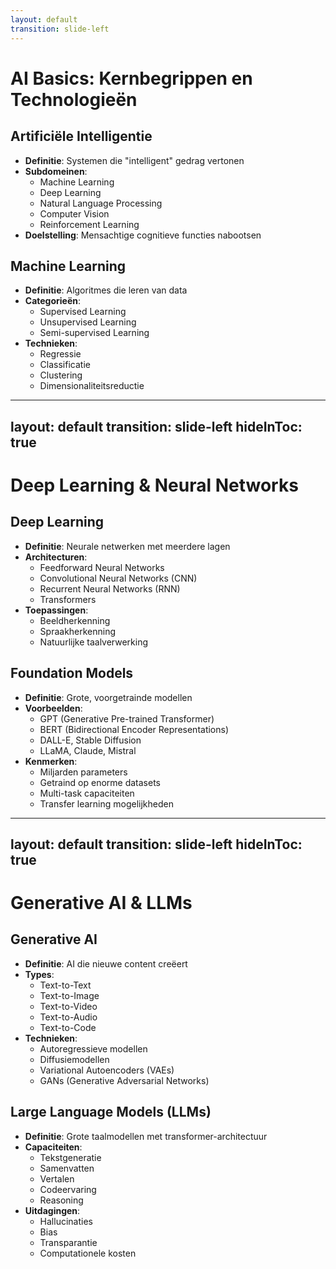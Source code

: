 ```yaml
---
layout: default
transition: slide-left
---
```


# AI Basics: Kernbegrippen en Technologieën

<div class="grid grid-cols-2 gap-6">
<div>

## Artificiële Intelligentie

- **Definitie**: Systemen die "intelligent" gedrag vertonen
- **Subdomeinen**:
  - Machine Learning
  - Deep Learning
  - Natural Language Processing
  - Computer Vision
  - Reinforcement Learning
- **Doelstelling**: Mensachtige cognitieve functies nabootsen

</div>
<div>

## Machine Learning

- **Definitie**: Algoritmes die leren van data
- **Categorieën**:
  - Supervised Learning
  - Unsupervised Learning
  - Semi-supervised Learning
- **Technieken**:
  - Regressie
  - Classificatie
  - Clustering
  - Dimensionaliteitsreductie

</div>
</div>

---
layout: default
transition: slide-left
hideInToc: true
---

# Deep Learning & Neural Networks

<div class="grid grid-cols-2 gap-6">
<div>

## Deep Learning

- **Definitie**: Neurale netwerken met meerdere lagen
- **Architecturen**:
  - Feedforward Neural Networks
  - Convolutional Neural Networks (CNN)
  - Recurrent Neural Networks (RNN)
  - Transformers
- **Toepassingen**:
  - Beeldherkenning
  - Spraakherkenning
  - Natuurlijke taalverwerking

</div>
<div>

## Foundation Models

- **Definitie**: Grote, voorgetrainde modellen
- **Voorbeelden**:
  - GPT (Generative Pre-trained Transformer)
  - BERT (Bidirectional Encoder Representations)
  - DALL-E, Stable Diffusion
  - LLaMA, Claude, Mistral
- **Kenmerken**:
  - Miljarden parameters
  - Getraind op enorme datasets
  - Multi-task capaciteiten
  - Transfer learning mogelijkheden

</div>
</div>

---
layout: default
transition: slide-left
hideInToc: true
---

# Generative AI & LLMs

<div class="grid grid-cols-2 gap-6">
<div>

## Generative AI

- **Definitie**: AI die nieuwe content creëert
- **Types**:
  - Text-to-Text
  - Text-to-Image
  - Text-to-Video
  - Text-to-Audio
  - Text-to-Code
- **Technieken**:
  - Autoregressieve modellen
  - Diffusiemodellen
  - Variational Autoencoders (VAEs)
  - GANs (Generative Adversarial Networks)

</div>
<div>

## Large Language Models (LLMs)

- **Definitie**: Grote taalmodellen met transformer-architectuur
- **Capaciteiten**:
  - Tekstgeneratie
  - Samenvatten
  - Vertalen
  - Codeervaring 
  - Reasoning
- **Uitdagingen**:
  - Hallucinaties
  - Bias
  - Transparantie
  - Computationele kosten

</div>
</div>